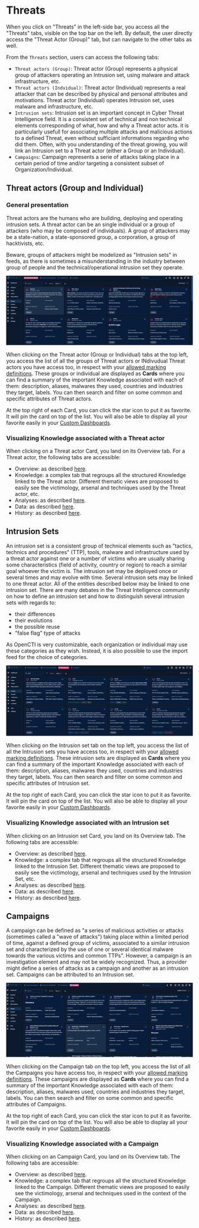 # Threats 

When you click on "Threats" in the left-side bar, you access all the "Threats" tabs, visible on the top bar on the left. By default, the user directly access the "Threat Actor (Group)" tab, but can navigate to the other tabs as well.

From the `Threats` section, users can access the following tabs:

- `Threat actors (Group)`: Threat actor (Group) represents a physical group of attackers operating an Intrusion set, using malware and attack infrastructure, etc.
- `Threat actors (Indvidual)`: Threat actor (Individual) represents a real attacker that can be described by physical and personal attributes and motivations. Threat actor (Individual) operates Intrusion set, uses malware and infrastructure, etc.
- `Intrusion sets`: Intrusion set is an important concept in Cyber Threat Intelligence field. It is a consistent set of technical and non technical elements corresponding of what, how and why a Threat actor acts. it is particularly usefull for associating multiple attacks and malicious actions to a defined Threat, even without sufficiant informations regarding who did them. Often, with you understanding of the threat growing, you will link an Intrusion set to a Threat actor (either a Group or an Individual).
- `Campaigns`: Campaign represents a serie of attacks taking place in a certain period of time and/or targeting a consistent subset of Organization/Individual.

## Threat actors (Group and Individual)

### General presentation

Threat actors are the humans who are building, deploying and operating intrusion sets. A threat actor can be an single individual or a group of attackers (who may be composed of individuals). A group of attackers may be a state-nation, a state-sponsored group, a corporation, a group of hacktivists, etc. 

Beware, groups of attackers might be modelized as "Intrusion sets" in feeds, as there is sometimes a misunderstanding in the industry between group of people and the technical/operational intrusion set they operate.

![The Threat actor (Group) cards](assets/cards-threat-group.png)

When clicking on the Threat actor (Group or Individual) tabs at the top left, you access the list of all the groups of Threat actors or INdivudual Threat actors you have access too, in respect with your [allowed marking definitions](../administration/users.md). These groups or individual are displayed as **Cards** where you can find a summary of the important Knowledge associated with each of them: description, aliases, malwares they used, countries and industries they target, labels. You can then search and filter on some common and specific attributes of Threat actors.

At the top right of each Card, you can click the star icon to put it as favorite. It will pin the card on top of the list. You will also be able to display all your favorite easily in your [Custom Dashboards](dashboards.md).

### Visualizing Knowledge associated with a Threat actor

When clicking on a Threat actor Card, you land on its Overview tab. For a Threat actor, the following tabs are accessible:

- Overview: as described [here](overview.md).
- Knowledge: a complex tab that regroups all the structured Knowledge linked to the Threat actor. Different thematic views are proposed to easily see the victimology, arsenal and techniques used by the Threat actor, etc. 
- Analyses: as described [here](overview.md).
- Data: as described [here](overview.md).
- History: as described [here](overview.md).

## Intrusion Sets

An intrusion set is a consistent group of technical elements such as "tactics, technics and procedures" (TTP), tools, malware and infrastructure used by a threat actor against one or a number of victims who are usually sharing some characteristics (field of activity, country or region) to reach a similar goal whoever the victim is. The intrusion set may be deployed once or several times and may evolve with time.
Several intrusion sets may be linked to one threat actor. All of the entities described below may be linked to one intrusion set. There are many debates in the Threat Intelligence community on how to define an intrusion set and how to distinguish several intrusion sets with regards to:

- their differences
- their evolutions
- the possible reuse
- "false flag" type of attacks

As OpenCTI is very customizable, each organization or individual may use these categories as they wish. Instead, it is also possible to use the import feed for the choice of categories.

![Intrusion set Cards](assets/instrusion-set-cards.png)

When clicking on the Intrusion set tab on the top left, you access the list of all the Intrusion sets you have access too, in respect with your [allowed marking definitions](../administration/users.md). These intrusion sets are displayed as **Cards** where you can find a summary of the important Knowledge associated with each of them: description, aliases, malwares they used, countries and industries they target, labels. You can then search and filter on some common and specific attributes of Intrusion set.

At the top right of each Card, you can click the star icon to put it as favorite. It will pin the card on top of the list. You will also be able to display all your favorite easily in your [Custom Dashboards](dashboards.md).

### Visualizing Knowledge associated with an Intrusion set

When clicking on an Intrusion set Card, you land on its Overview tab. The following tabs are accessible:

- Overview: as described [here](overview.md).
- Knowledge: a complex tab that regroups all the structured Knowledge linked to the Intrusion Set. Different thematic views are proposed to easily see the victimology, arsenal and techniques used by the Intrusion Set, etc. 
- Analyses: as described [here](overview.md).
- Data: as described [here](overview.md).
- History: as described [here](overview.md).


## Campaigns

A campaign can be defined as "a series of malicious activities or attacks (sometimes called a "wave of attacks") taking place within a limited period of time, against a defined group of victims, associated to a similar intrusion set and characterized by the use of one or several identical malware towards the various victims and common TTPs".
However, a campaign is an investigation element and may not be widely recognized. Thus, a provider might define a series of attacks as a campaign and another as an intrusion set.
Campaigns can be attributed to an Intrusion set.

![Campaings cards](assets/campaigns-cards.png)

When clicking on the Campaign tab on the top left, you access the list of all the Campaigns you have access too, in respect with your [allowed marking definitions](../administration/users.md). These campaigns are displayed as **Cards** where you can find a summary of the important Knowledge associated with each of them: description, aliases, malwares used, countries and industries they target, labels. You can then search and filter on some common and specific attributes of Campaigns.

At the top right of each Card, you can click the star icon to put it as favorite. It will pin the card on top of the list. You will also be able to display all your favorite easily in your [Custom Dashboards](dashboards.md).

### Visualizing Knowledge associated with a Campaign

When clicking on an Campaign Card, you land on its Overview tab. The following tabs are accessible:

- Overview: as described [here](overview.md).
- Knowledge: a complex tab that regroups all the structured Knowledge linked to the Campaign. Different thematic views are proposed to easily see the victimology, arsenal and techniques used in the context of the Campaign. 
- Analyses: as described [here](overview.md).
- Data: as described [here](overview.md).
- History: as described [here](overview.md).
